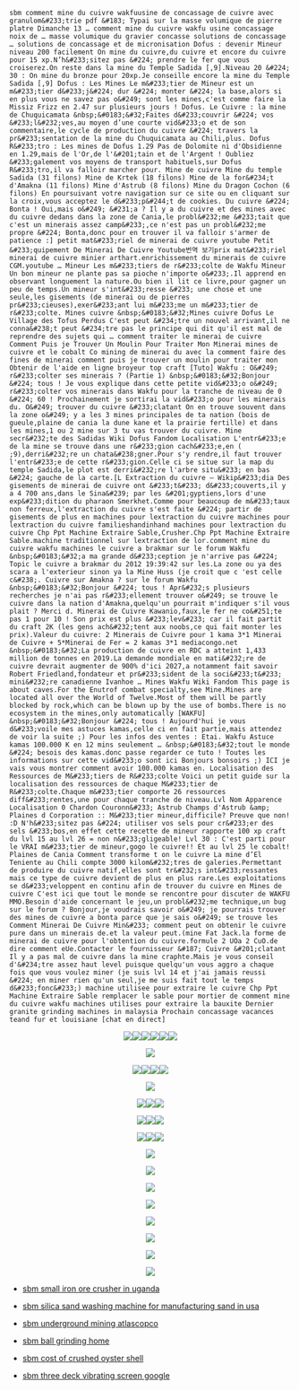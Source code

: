 
```
sbm comment mine du cuivre wakfuusine de concassage de cuivre avec granulom&#233;trie pdf &#183; Typai sur la masse volumique de pierre platre Dimanche 13 … comment mine du cuivre wakfu usine concassage noix de … masse volumique du gravier concasse solutions de concassage … solutions de concassage et de micronisation Dofus : devenir Mineur niveau 200 facilement On mine du cuivre,du cuivre et encore du cuivre pour 15 xp.N’h&#233;sitez pas &#224; prendre le fer que vous croiserez.On reste dans la mine du Temple Sadida [,9].Niveau 20 &#224; 30 : On mine du bronze pour 20xp.Je conseille encore la mine du Temple Sadida [,9] Dofus : Les Mines Le m&#233;tier de Mineur est un m&#233;tier d&#233;j&#224; dur &#224; monter &#224; la base,alors si en plus vous ne savez pas o&#249; sont les mines,c'est comme faire la Missiz Frizz en 2.47 sur plusieurs jours ! Dofus. Le Cuivre : la mine de Chuquicamata &nbsp;&#0183;&#32;Faites d&#233;couvrir &#224; vos &#233;l&#232;ves,au moyen d’une courte vid&#233;o et de son commentaire,le cycle de production du cuivre &#224; travers la pr&#233;sentation de la mine du Chuquicamata au Chili,plus. Dofus R&#233;tro : Les mines de Dofus 1.29 Pas de Dolomite ni d'Obsidienne en 1.29,mais de l'Or,de l'&#201;tain et de l'Argent ! Oubliez &#233;galement vos moyens de transport habituels,sur Dofus R&#233;tro,il va falloir marcher pour. Mine de cuivre Mine du temple Sadida (31 filons) Mine de Krtek (18 filons) Mine de la for&#234;t d'Amakna (11 filons) Mine d'Astrub (8 filons) Mine du Dragon Cochon (6 filons) En poursuivant votre navigation sur ce site ou en cliquant sur la croix,vous acceptez le d&#233;p&#244;t de cookies. Du cuivre &#224; Bonta ! Oui,mais o&#249; &#231;a ? Il y a du cuivre et des mines avec du cuivre dedans dans la zone de Cania,le probl&#232;me &#233;tait que c'est un minerais assez camp&#233;,ce n'est pas un probl&#232;me propre &#224; Bonta,donc pour en trouver il va falloir s'armer de patience :] petit mat&#233;riel de minerai de cuivre youtube Petit &#233;quipement De Minerai De Cuivre Youtube번역 보기prix mat&#233;riel minerai de cuivre minier arthart.enrichissement du minerais de cuivre CGM.youtube … Mineur Les m&#233;tiers de r&#233;colte de Wakfu Mineur Un bon mineur ne plante pas sa pioche n'importe o&#233;.Il apprend en observant longuement la nature.Ou bien il lit ce livre,pour gagner un peu de temps.Un mineur s'int&#233;resse &#233; une chose et une seule,les gisements (de minerai ou de pierres pr&#233;cieuses),exer&#233;ant lui m&#233;me un m&#233;tier de r&#233;colte. Mines cuivre &nbsp;&#0183;&#32;Mines cuivre Dofus Le Village des Tofus Perdus C'est peut &#234;tre un nouvel arrivant,il ne conna&#238;t peut &#234;tre pas le principe qui dit qu'il est mal de reprendre des sujets qui … comment traiter le minerai de cuivre Comment Puis je Trouver Un Moulin Pour Traiter Mon Minerai mines de cuivre et le cobalt Co mining de minerai du avec la comment faire des fines de minerai comment puis je trouver un moulin pour traiter mon Obtenir de l'aide en ligne broyeur top craft [Tuto] Wakfu : O&#249; r&#233;colter ses minerais ? (Partie 1) &nbsp;&#0183;&#32;Bonjour &#224; tous ! Je vous explique dans cette petite vid&#233;o o&#249; r&#233;colter vos minerais dans Wakfu pour la tranche de niveau de 0 &#224; 60 ! Prochainement je sortirai la vid&#233;o pour les minerais du. O&#249; trouver du cuivre &#233;clatant On en trouve souvent dans la zone o&#249; y a les 3 mines principales de ta nation (bois de gueule,plaine de cania la dune kane et la prairie fertille) et dans les mines,1 ou 2 mine sur 3 tu vas trouver du cuivre. Mine secr&#232;te des Sadidas Wiki Dofus Fandom Localisation L'entr&#233;e de la mine se trouve dans une r&#233;gion cach&#233;e,en ( ;9),derri&#232;re un chata&#238;gner.Pour s'y rendre,il faut trouver l'entr&#233;e de cette r&#233;gion.Celle ci se situe sur la map du temple Sadida,le plot est derri&#232;re l'arbre situ&#233; en bas &#224; gauche de la carte.[L Extraction du cuivre — Wikip&#233;dia Des gisements de minerai de cuivre ont &#233;t&#233; d&#233;couverts,il y a 4 700 ans,dans le Sina&#239; par les &#201;gyptiens,lors d'une exp&#233;dition du pharaon Smerkhet.Comme pour beaucoup de m&#233;taux non ferreux,l'extraction du cuivre s'est faite &#224; partir de gisements de plus en machines pour lextraction du cuivre machines pour lextraction du cuivre familieshandinhand machines pour lextraction du cuivre Chp Ppt Machine Extraire Sable,Crusher.Chp Ppt Machine Extraire Sable.machine traditionnel sur lextraction de lor.comment mine du cuivre wakfu machines le cuivre a brakmar sur le forum Wakfu &nbsp;&#0183;&#32;a ma grande d&#233;ception je n'arrive pas &#224; Topic le cuivre a brakmar du 2012 19:39:42 sur les.La zone ou ya des scara a l'exterieur sinon ya la Mine Huss (je croit que c 'est celle c&#238;. Cuivre sur Amakna ? sur le forum Wakfu &nbsp;&#0183;&#32;Bonjour &#224; tous ! Apr&#232;s plusieurs recherches je n'ai pas r&#233;ellement trouver o&#249; se trouve le cuivre dans la nation d'Amakna,quelqu'un pourrait m'indiquer s'il vous plait ? Merci d. Minerai de Cuivre Kawanio,faux,le fer ne co&#251;te pas 1 pour 10 ! Son prix est plus &#233;lev&#233; car il fait partit du craft 2K (les gens ach&#232;tent aux noobs,ce qui fait monter les prix).Valeur du cuivre: 2 Minerais de Cuivre pour 1 kama 3*1 Minerai de Cuivre + 5*Minerai de Fer = 2 kamas 3*1 mediacongo.net &nbsp;&#0183;&#32;La production de cuivre en RDC a atteint 1,433 million de tonnes en 2019.La demande mondiale en mati&#232;re de cuivre devrait augmenter de 900% d'ici 2027,a notamment fait savoir Robert Friedland,fondateur et pr&#233;sident de la soci&#233;t&#233; mini&#232;re canadienne Ivanhoe … Mines Wakfu Wiki Fandom This page is about caves.For the Enutrof combat specialty,see Mine.Mines are located all over the World of Twelve.Most of them will be partly blocked by rock,which can be blown up by the use of bombs.There is no ecosystem in the mines,only automatically [WAKFU] &nbsp;&#0183;&#32;Bonjour &#224; tous ! Aujourd'hui je vous d&#233;voile mes astuces kamas,celle ci en fait partie,mais attendez de voir la suite ;) Pour les infos des ventes : Etai. Wakfu Astuce kamas 100.000 K en 12 mins seulement … &nbsp;&#0183;&#32;tout le monde &#224; besois des kamas.donc passe regarder ce tuto ! Toutes les informations sur cette vid&#233;o sont ici Bonjours bonsoirs ;) ICI je vais vous montrer comment avoir 100.000 kamas en. Localisation des Ressources de M&#233;tiers de R&#233;colte Voici un petit guide sur la localisation des ressources de chaque M&#233;tier de R&#233;colte.Chaque m&#233;tier comporte 26 ressources diff&#233;rentes,une pour chaque tranche de niveau.Lvl Nom Apparence Localisation 0 Chardon Couronn&#233; Astrub Champs d'Astrub &amp; Plaines d Corporation :: M&#233;tier mineur,difficile? Preuve que non! :D N'h&#233;sitez pas &#224; utiliser vos sels pour cr&#233;er des sels &#233;bos,en effet cette recette de mineur rapporte 100 xp craft du lvl 15 au lvl 26 = non n&#233;gligeable! Lvl 30 : C'est parti pour le VRAI m&#233;tier de mineur,gogo le cuivre!! Et au lvl 25 le cobalt! Plaines de Cania Comment transforme t on le cuivre La mine d’El Teniente au Chili compte 3000 kilom&#232;tres de galeries.Permettant de produire du cuivre natif,elles sont tr&#232;s int&#233;ressantes mais ce type de cuivre devient de plus en plus rare.Les exploitations se d&#233;veloppent en continu afin de trouver du cuivre en Mines de cuivre C'est ici que tout le monde se rencontre pour discuter de WAKFU MMO.Besoin d'aide concernant le jeu,un probl&#232;me technique,un bug sur le forum ? Bonjour,je voudrais savoir o&#249; je pourrais trouver des mines de cuivre a bonta parce que je sais o&#249; se trouve les Comment Minerai De Cuivre Min&#233; comment peut on obtenir le cuivre pure dans un minerais de.et la valeur peut.(mine Fat Jack.la forme de minerai de cuivre pour l'obtention du cuivre.formule 2 UOa 2 CuO.de dire comment eUe.Contacter le fournisseur &#187; Cuivre &#201;clatant Il y a pas mal de cuivre dans la mine craphte.Mais je vous conseil d'&#234;tre assez haut level puisque quelqu'un vous aggro a chaque fois que vous voulez miner (je suis lvl 14 et j'ai jamais reussi &#224; en miner rien qu'un seul,je me suis fait tout le temps d&#233;fonc&#233;) machine utilisee pour extraire le cuivre Chp Ppt Machine Extraire Sable remplacer le sable pour mortier de comment mine du cuivre wakfu machines utilises pour extraire la bauxite Dernier granite grinding machines in malaysia Prochain concassage vacances teand fur et louisiane [chat en direct] 
```

<div align="center">
  
<a rel="nofollow" href="https://m.shibang-china.com?f=github&k=sbm+comment+mine+du+cuivre+wakfu"><img src="https://static.shibang-china.com/en/l.png"></a><img src="https://static.shibang-china.com/en/hw.png"><a rel="nofollow" href="https://m.shibang-china.com/product/?f=github&k=sbm+comment+mine+du+cuivre+wakfu"><img src="https://static.shibang-china.com/en/p.png"></a><a rel="nofollow" href="https://m.shibang-china.com/cases/?f=github&k=sbm+comment+mine+du+cuivre+wakfu"><img src="https://static.shibang-china.com/en/c.png"></a><a rel="nofollow" href="https://m.shibang-china.com/news/?f=github&k=sbm+comment+mine+du+cuivre+wakfu"><img src="https://static.shibang-china.com/en/n.png"></a><a rel="nofollow" href="https://m.shibang-china.com?f=github&k=sbm+comment+mine+du+cuivre+wakfu"><img src="https://static.shibang-china.com/en/m.png"></a>

<a rel="nofollow" href="https://m.shibang-china.com/product/?f=github&k=sbm+comment+mine+du+cuivre+wakfu"><img src="https://static.shibang-china.com/en/b.jpg"></a>
  
<a rel="nofollow" href="https://m.shibang-china.com/solution-aggregate.html?f=github&k=sbm+comment+mine+du+cuivre+wakfu"><img src="https://static.shibang-china.com/en/a.jpg"></a><a rel="nofollow" href="https://m.shibang-china.com/solution-mine.html?f=github&k=sbm+comment+mine+du+cuivre+wakfu"><img src="https://static.shibang-china.com/en/m.jpg"></a><a rel="nofollow" href="https://m.shibang-china.com/solution-mill.html?f=github&k=sbm+comment+mine+du+cuivre+wakfu"><img src="https://static.shibang-china.com/en/g.jpg"></a><a rel="nofollow" href="https://m.shibang-china.com/solution-epc.html?f=github&k=sbm+comment+mine+du+cuivre+wakfu"><img src="https://static.shibang-china.com/en/e.jpg"></a>

<a rel="nofollow" href="https://m.shibang-china.com/product/?f=github&k=sbm+comment+mine+du+cuivre+wakfu"><img src="https://static.shibang-china.com/en/a-p.png"></a>

<a rel="nofollow" href="https://m.shibang-china.com/product/crusher/c6x.html?f=github&k=sbm+comment+mine+du+cuivre+wakfu"><img src="https://static.shibang-china.com/en/j.jpg"></a><a rel="nofollow" href="https://m.shibang-china.com/product/crusher/ci5x.html?f=github&k=sbm+comment+mine+du+cuivre+wakfu"><img src="https://static.shibang-china.com/en/i.jpg"></a><a rel="nofollow" href="https://m.shibang-china.com/product/crusher/hst.html?f=github&k=sbm+comment+mine+du+cuivre+wakfu"><img src="https://static.shibang-china.com/en/c.jpg"></a>

<a rel="nofollow" href="https://m.shibang-china.com/product/mill/mtw.html?f=github&k=sbm+comment+mine+du+cuivre+wakfu"><img src="https://static.shibang-china.com/en/mtw.jpg"></a><a rel="nofollow" href="https://m.shibang-china.com/product/mill/scm.html?f=github&k=sbm+comment+mine+du+cuivre+wakfu"><img src="https://static.shibang-china.com/en/scm.jpg"></a><a rel="nofollow" href="https://m.shibang-china.com/product/mill/lm.html?f=github&k=sbm+comment+mine+du+cuivre+wakfu"><img src="https://static.shibang-china.com/en/lm.jpg"></a>

<a rel="nofollow" href="https://m.shibang-china.com/product/sand/vsi6x.html?f=github&k=sbm+comment+mine+du+cuivre+wakfu"><img src="https://static.shibang-china.com/en/6x.jpg"></a><a rel="nofollow" href="https://m.shibang-china.com/product/sand/vu.html?f=github&k=sbm+comment+mine+du+cuivre+wakfu"><img src="https://static.shibang-china.com/en/vu.jpg"></a><a rel="nofollow" href="https://m.shibang-china.com/product/mobile/klun.html?f=github&k=sbm+comment+mine+du+cuivre+wakfu"><img src="https://static.shibang-china.com/en/k.jpg"></a>

<a rel="nofollow" href="https://m.shibang-china.com/cases/?f=github&k=sbm+comment+mine+du+cuivre+wakfu"><img src="https://static.shibang-china.com/en/case.png"></a>

<a rel="nofollow" href="https://m.shibang-china.com/cases/aggregate/202.html?f=github&k=sbm+comment+mine+du+cuivre+wakfu"><img src="https://static.shibang-china.com/en/c-1.jpg"></a>

<a rel="nofollow" href="https://m.shibang-china.com/cases/aggregate/203.html?f=github&k=sbm+comment+mine+du+cuivre+wakfu"><img src="https://static.shibang-china.com/en/c-2.jpg"></a>

<a rel="nofollow" href="https://m.shibang-china.com/cases/mill/123.html?f=github&k=sbm+comment+mine+du+cuivre+wakfu"><img src="https://static.shibang-china.com/en/c-3.jpg"></a>

<a rel="nofollow" href="https://m.shibang-china.com/contact_us.html?f=github&k=sbm+comment+mine+du+cuivre+wakfu"><img src="https://static.shibang-china.com/en/contact.png"></a>

<a rel="nofollow" href="https://swt.shibang-china.com/?f=github&k=sbm+comment+mine+du+cuivre+wakfu"><img src="https://static.shibang-china.com/en/chat.png"></a>

<a rel="nofollow" href="https://whatsapp.shibangsoft.com/WhatsApp.php?f=github&k=sbm+comment+mine+du+cuivre+wakfu"><img src="https://static.shibang-china.com/en/whatsapp.png"></a>

<a rel="nofollow" href="https://m.shibang-china.com/?f=github&k=sbm+comment+mine+du+cuivre+wakfu"><img src="https://static.shibang-china.com/en/website.png"></a>

</div>


* [sbm small iron ore crusher in uganda](sbm%20small%20iron%20ore%20crusher%20in%20uganda.md)

* [sbm silica sand washing machine for manufacturing sand in usa](sbm%20silica%20sand%20washing%20machine%20for%20manufacturing%20sand%20in%20usa.md)

* [sbm underground mining atlascopco](sbm%20underground%20mining%20atlascopco.md)

* [sbm ball grinding home](sbm%20ball%20grinding%20home.md)

* [sbm cost of crushed oyster shell](sbm%20cost%20of%20crushed%20oyster%20shell.md)

* [sbm three deck vibrating screen google](sbm%20three%20deck%20vibrating%20screen%20google.md)
